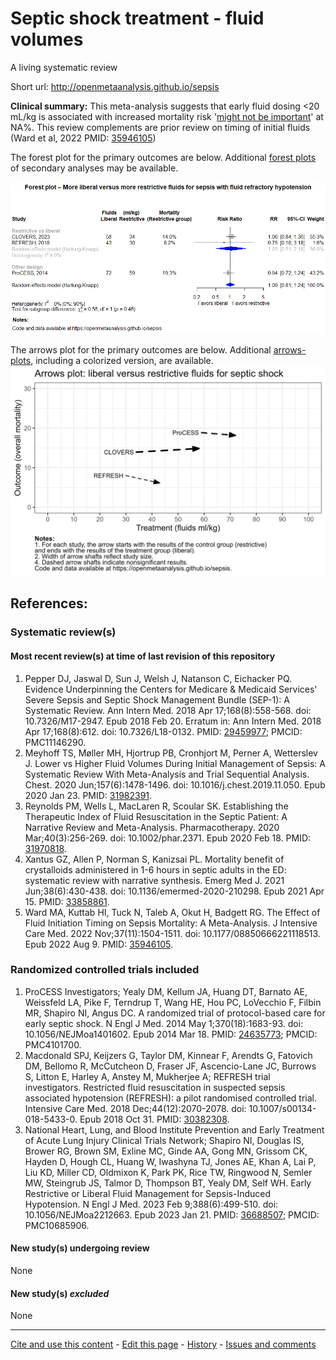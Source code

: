 # Septic shock treatment - fluid volumes
A living systematic review

Short url: http://openmetaanalysis.github.io/sepsis

**Clinical summary:** This meta-analysis suggests that early fluid dosing <20 mL/kg is associated with increased mortality risk  '[might not be important](http://handbook-5-1.cochrane.org/chapter_9/9_5_2_identifying_and_measuring_heterogeneity.htm)' at NA%. This review complements are prior review on timing of initial fluids (Ward et al, 2022 PMID: [35946105](http://pubmed.gov/35946105))

<!--
* [Reconciliation of conclusions with prior meta-analyses](files/reconciliation-tables/Reconciliation%20of%20conclusions.pdf) (under construction)
* [Keep current with this topic](files/searching/Keep-up.md) (under construction)

**Methods overview:** This repository is an [openMetaAnalysis](https://openmetaanalysis.github.io/) that combines methods of scoping, rapid, and living systematic reviews.  This analysis updates one or more previously published review(s) below. A comparison of studies included in this review compared to prior reviews are in the table, [reconciliation of trials included with prior meta-analyses/](files/reconciliation-tables/Reconciliation%20of%20studies.pdf). Newer studies included are listed in the references below. Rationale for newer trials excluded may be listed at the end of the references. 
* [Methods](http://openmetaanalysis.github.io/methods.html) for openMetaAnalysis
* [Evidence search](files/searching/evidence-search.md) for this review (under construction)

**Results:** Details of the studies included are in the:
* [Description of studies (PICO table)](files/study-details/pico-table.md) (under construction)
* [Risk of bias assessment](files//study-details/risk-of-bias.md) (under construction)
* [Forest plots](files//forest-plots) ([source data](files/data))
* [Meta-regressions](files//metaregression) ([source data](files/data))
* [Reconciliation of conclusions and trials included with prior meta-analyses](files/reconcilation-tables) (under construction)
-->
The forest plot for the primary outcomes are below. Additional [forest plots](files/forest-plots) of secondary analyses may be available. 

![Principle results for benefit](files/forest-plots/Outcome-Primary.png "Principle results for benefit]")

The arrows plot for the primary outcomes are below. Additional [arrows-plots](files/arrows-plots), including a colorized version, are available. 
![Principle results](files/arrows-plots/Outcome-Primary.png)

<!--
The meta-regression for the primary outcomes are below. Additional [meta-regressions](files/metaregression) of secondary analyses may be available. 

![Principle results for benefit](files/metaregression/Outcome-Primary.png "Principle results for benefit]")
-->
References:
----------------------------------
### Systematic review(s)
#### Most recent review(s) at time of last revision of this repository
1. Pepper DJ, Jaswal D, Sun J, Welsh J, Natanson C, Eichacker PQ. Evidence Underpinning the Centers for Medicare & Medicaid Services' Severe Sepsis and Septic Shock Management Bundle (SEP-1): A Systematic Review. Ann Intern Med. 2018 Apr 17;168(8):558-568. doi: 10.7326/M17-2947. Epub 2018 Feb 20. Erratum in: Ann Intern Med. 2018 Apr 17;168(8):612. doi: 10.7326/L18-0132. PMID: [29459977](http://pubmed.gov/29459977); PMCID: PMC11146290.
2. Meyhoff TS, Møller MH, Hjortrup PB, Cronhjort M, Perner A, Wetterslev J. Lower vs Higher Fluid Volumes During Initial Management of Sepsis: A Systematic Review With Meta-Analysis and Trial Sequential Analysis. Chest. 2020 Jun;157(6):1478-1496. doi: 10.1016/j.chest.2019.11.050. Epub 2020 Jan 23. PMID: [31982391](http://pubmed.gov/31982391).
3. Reynolds PM, Wells L, MacLaren R, Scoular SK. Establishing the Therapeutic Index of Fluid Resuscitation in the Septic Patient: A Narrative Review and Meta-Analysis. Pharmacotherapy. 2020 Mar;40(3):256-269. doi: 10.1002/phar.2371. Epub 2020 Feb 18. PMID: [31970818](http://pubmed.gov/31970818).
4. Xantus GZ, Allen P, Norman S, Kanizsai PL. Mortality benefit of crystalloids administered in 1-6 hours in septic adults in the ED: systematic review with narrative synthesis. Emerg Med J. 2021 Jun;38(6):430-438. doi: 10.1136/emermed-2020-210298. Epub 2021 Apr 15. PMID: [33858861](http://pubmed.gov/33858861).
5. Ward MA, Kuttab HI, Tuck N, Taleb A, Okut H, Badgett RG. The Effect of Fluid Initiation Timing on Sepsis Mortality: A Meta-Analysis. J Intensive Care Med. 2022 Nov;37(11):1504-1511. doi: 10.1177/08850666221118513. Epub 2022 Aug 9. PMID: [35946105](http://pubmed.gov/35946105).

### Randomized controlled trials included
1. ProCESS Investigators; Yealy DM, Kellum JA, Huang DT, Barnato AE, Weissfeld LA, Pike F, Terndrup T, Wang HE, Hou PC, LoVecchio F, Filbin MR, Shapiro NI, Angus DC. A randomized trial of protocol-based care for early septic shock. N Engl J Med. 2014 May 1;370(18):1683-93. doi: 10.1056/NEJMoa1401602. Epub 2014 Mar 18. PMID: [24635773](http://pubmed.gov/24635773); PMCID: PMC4101700.
2. Macdonald SPJ, Keijzers G, Taylor DM, Kinnear F, Arendts G, Fatovich DM, Bellomo R, McCutcheon D, Fraser JF, Ascencio-Lane JC, Burrows S, Litton E, Harley A, Anstey M, Mukherjee A; REFRESH trial investigators. Restricted fluid resuscitation in suspected sepsis associated hypotension (REFRESH): a pilot randomised controlled trial. Intensive Care Med. 2018 Dec;44(12):2070-2078. doi: 10.1007/s00134-018-5433-0. Epub 2018 Oct 31. PMID: [30382308](http://pubmed.gov/30382308).
3. National Heart, Lung, and Blood Institute Prevention and Early Treatment of Acute Lung Injury Clinical Trials Network; Shapiro NI, Douglas IS, Brower RG, Brown SM, Exline MC, Ginde AA, Gong MN, Grissom CK, Hayden D, Hough CL, Huang W, Iwashyna TJ, Jones AE, Khan A, Lai P, Liu KD, Miller CD, Oldmixon K, Park PK, Rice TW, Ringwood N, Semler MW, Steingrub JS, Talmor D, Thompson BT, Yealy DM, Self WH. Early Restrictive or Liberal Fluid Management for Sepsis-Induced Hypotension. N Engl J Med. 2023 Feb 9;388(6):499-510. doi: 10.1056/NEJMoa2212663. Epub 2023 Jan 21. PMID: [36688507](http://pubmed.gov/36688507); PMCID: PMC10685906.

#### New study(s) undergoing review
None

#### New study(s) *excluded* 
None

-------------------------------
[Cite and use this content](https://github.com/openMetaAnalysis/openMetaAnalysis.github.io/blob/master/reusing.MD)  - [Edit this page](../../edit/master/README.md) - [History](../../commits/master/README.md)  - 
[Issues and comments](../../issues?q=is%3Aboth+is%3Aissue)

